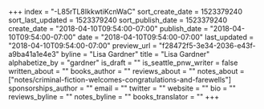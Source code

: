 +++
index = "-L85rTL8IkkwtiKcnWaC"
sort_create_date = 1523379240
sort_last_updated = 1523379240
sort_publish_date = 1523379240
create_date = "2018-04-10T09:54:00-07:00"
publish_date = "2018-04-10T09:54:00-07:00"
date = "2018-04-10T09:54:00-07:00"
last_updated = "2018-04-10T09:54:00-07:00"
preview_url = "f28472f5-3e34-2036-e43f-a9ba41a1e4e3"
byline = "Lisa Gardner"
title = "Lisa Gardner"
alphabetize_by = "gardner"
is_draft = ""
is_seattle_pnw_writer = false
written_about = ""
books_author = ""
reviews_about = ""
notes_about = ["notes/criminal-fiction-welcomes-congratulations-and-farewells"]
sponsorships_author = ""
email = ""
twitter = ""
website = ""
bio = ""
reviews_byline = ""
notes_byline = ""
books_translator = ""
+++
